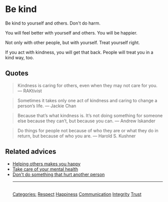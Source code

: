 # Be kind

Be kind to yourself and others. Don't do harm.

You will feel better with yourself and others. You will be happier.

Not only with other people, but with yourself. Treat yourself right.

If you act with kindness, you will get that back. People will treat you in a kind way, too.

## Quotes

> Kindness is caring for others, even when they may not care for you. ― RAKtivist

> Sometimes it takes only one act of kindness and caring to change a person’s life. ― Jackie Chan

> Because that’s what kindness is. It’s not doing something for someone else because they can’t, but because you can. ― Andrew Iskander

> Do things for people not because of who they are or what they do in return, but because of who you are. ― Harold S. Kushner

## Related advices

- [Helping others makes you happy](../Helping%20makes%20you%20happy/index.md)
- [Take care of your mental health](../Take%20care%20of%20your%20mental%20health/index.md)
- [Don't do something that hurt another person](../Do%20no%20harm/index.md)<hr/><br/>[Categories:](../Categories/index.md) [Respect](../Categories/Respect.md) [Happiness](../Categories/Happiness.md) [Communication](../Categories/Communication.md) [Integrity](../Categories/Integrity.md) [Trust](../Categories/Trust.md)